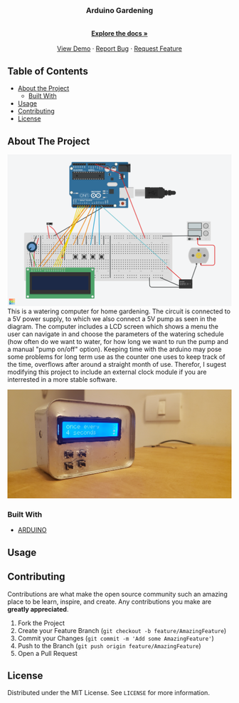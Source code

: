 
<!-- PROJECT LOGO -->
<br />
<p align="center">
  <a href="https://github.com/nadavleh/Chess_AI">
  </a>

  <h3 align="center">Arduino Gardening</h3>

  <p align="center">
    <br />
    <a href="https://github.com/nadavleh/Chess_AI"><strong>Explore the docs »</strong></a>
    <br />
    <br />
    <a href="https://github.com/nadavleh/Chess_AI">View Demo</a>
    ·
    <a href="https://github.com/nadavleh/Chess_AI/issues">Report Bug</a>
    ·
    <a href="https://github.com/nadavleh/Chess_AI/issues">Request Feature</a>
  </p>
</p>



<!-- TABLE OF CONTENTS -->
## Table of Contents

* [About the Project](#about-the-project)
  * [Built With](#built-with)
* [Usage](#usage)
* [Contributing](#contributing)
* [License](#license)



<!-- ABOUT THE PROJECT -->
## About The Project

[![Product Name Screen Shot][product-screenshot]](https://github.com/nadavleh/Gardening-project/blob/master/gardening%20project%20new%20code.png)
This is a watering computer for home gardening. The circuit is connected to a 5V power supply, to which we also connect a 5V pump as seen in the diagram.
The computer includes a LCD screen which shows a menu the user can navigate in and choose the parameters of the watering schedule (how often do we want to water, for how long we want to run the pump and a manual "pump on/off" option). Keeping time with the arduino may pose some problems for long term use as the counter one uses to keep track of the time, overflows after around a straight month of use. Therefor, I sugest modifying this project to include an external clock module if you are interrested in a more stable software.

![photo1]

### Built With

* [ARDUINO](https://www.arduino.cc/)


## Usage


<!-- CONTRIBUTING -->
## Contributing

Contributions are what make the open source community such an amazing place to be learn, inspire, and create. Any contributions you make are **greatly appreciated**.

1. Fork the Project
2. Create your Feature Branch (`git checkout -b feature/AmazingFeature`)
3. Commit your Changes (`git commit -m 'Add some AmazingFeature'`)
4. Push to the Branch (`git push origin feature/AmazingFeature`)
5. Open a Pull Request



<!-- LICENSE -->
## License

Distributed under the MIT License. See `LICENSE` for more information.



<!-- MARKDOWN LINKS & IMAGES -->
<!-- https://www.markdownguide.org/basic-syntax/#reference-style-links -->
[contributors-shield]: https://img.shields.io/github/contributors/nadavleh/repo.svg?style=flat-square
[forks-shield]: https://img.shields.io/github/forks/nadavleh/repo.svg?style=flat-square
[forks-url]: https://github.com/nadavleh/repo/network/members
[stars-shield]: https://img.shields.io/github/stars/nadavleh/repo.svg?style=flat-square
[stars-url]: https://github.com/nadavleh/repo/stargazers
[issues-shield]: https://img.shields.io/github/issues/nadavleh/repo.svg?style=flat-square
[issues-url]: https://github.com/nadavleh/repo/issues
[license-shield]: https://img.shields.io/github/license/nadavleh/repo.svg?style=flat-square
[product-screenshot]: https://github.com/nadavleh/Gardening-project/blob/master/gardening%20project%20new%20code.png
[photo1]: https://github.com/nadavleh/Gardening-project/blob/master/img1.jpg


